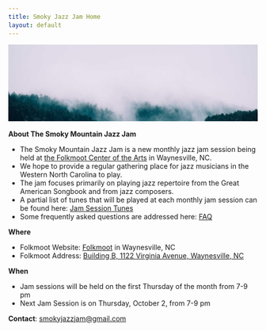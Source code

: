 ```yaml
---
title: Smoky Jazz Jam Home
layout: default
---
```

 
 ![Banner](misty_forest.jpg)

 **About The Smoky Mountain Jazz Jam** 
 - The Smoky Mountain Jazz Jam is a new monthly jazz jam session being held at [the Folkmoot Center of the Arts](https://www.folkmoot.org/) in Waynesville, NC.
 - We hope to provide a regular gathering place for jazz musicians in the Western North Carolina to play. 
 - The jam focuses primarily on playing jazz repertoire from the Great American Songbook and from jazz composers.
 - A partial list of tunes that will be played at each monthly jam session can be found here: [Jam Session Tunes](jam_tunes.md)
 - Some frequently asked questions are addressed here: [FAQ](faq.md)

 **Where**
 - Folkmoot Website: [Folkmoot](https://www.folkmoot.org/) in Waynesville, NC
 - Folkmoot Address: [Building B, 1122 Virginia Avenue, Waynesville, NC](https://maps.app.goo.gl/KduAxvnix88e4M369)
  
  **When**
  - Jam sessions will be held on the first Thursday of the month from 7-9 pm
  - Next Jam Session is on Thursday, October 2, from 7-9 pm 
  
  **Contact**: smokyjazzjam@gmail.com
  
